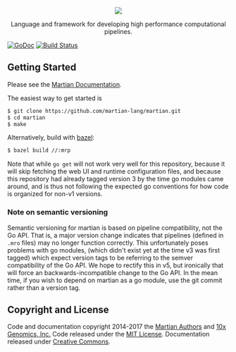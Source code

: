 <p align="center">
  <a href="http://martian-lang.org">
    <img src="https://avatars0.githubusercontent.com/u/16513506?v=4&s=200">
  </a>
  <p align="center">
    Language and framework for developing high performance computational pipelines.
  </p>
</p>

[![GoDoc](https://godoc.org/github.com/martian-lang/martian?status.svg)](https://godoc.org/github.com/martian-lang/martian)
[![Build Status](https://github.com/martian-lang/martian/actions/workflows/test.yml/badge.svg)](https://github.com/martian-lang/martian/actions/workflows/test.yml)

## Getting Started

Please see the [Martian Documentation](http://martian-lang.org).

The easiest way to get started is

```sh
$ git clone https://github.com/martian-lang/martian.git
$ cd martian
$ make
```

Alternatively, build with [bazel](https://bazel.build):

```sh
$ bazel build //:mrp
```

Note that while `go get` will not work very well for this repository, because it
will skip fetching the web UI and runtime configuration files, and because this
repository had already tagged version 3 by the time go modules came around, and
is thus not following the expected go conventions for how code is organized for
non-v1 versions.

### Note on semantic versioning

Semantic versioning for martian is based on pipeline compatibility, not the Go
API.  That is, a major version change indicates that pipelines (defined in
`.mro` files) may no longer function correctly.  This unfortunately poses problems
with go modules, (which didn't exist yet at the time v3 was first tagged) which
expect version tags to be referring to the semver compatibility of the Go API.
We hope to rectify this in v5, but ironically that will force an
backwards-incompatible change to the Go API.  In the mean time, if you wish to
depend on martian as a go module, use the git commit rather than a version tag.

## Copyright and License

Code and documentation copyright 2014-2017 the [Martian Authors](https://github.com/martian-lang/martian/graphs/contributors) and [10x Genomics, Inc.](https://10xgenomics.com) Code released under the [MIT License](https://github.com/martian-lang/martian/blob/master/LICENSE). Documentation released under [Creative Commons](https://github.com/martian-lang/martian-docs/blob/master/LICENSE).
